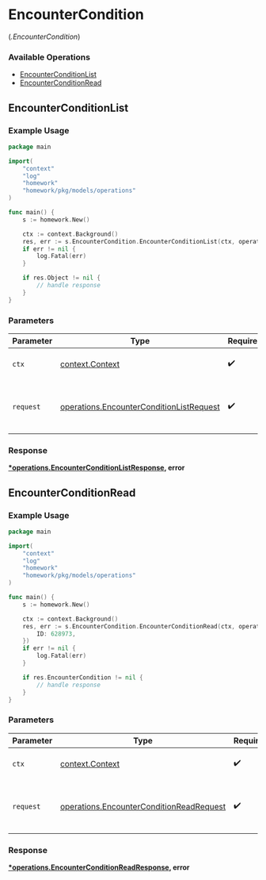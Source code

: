 # EncounterCondition
(*.EncounterCondition*)

### Available Operations

* [EncounterConditionList](#encounterconditionlist)
* [EncounterConditionRead](#encounterconditionread)

## EncounterConditionList

### Example Usage

```go
package main

import(
	"context"
	"log"
	"homework"
	"homework/pkg/models/operations"
)

func main() {
    s := homework.New()

    ctx := context.Background()
    res, err := s.EncounterCondition.EncounterConditionList(ctx, operations.EncounterConditionListRequest{})
    if err != nil {
        log.Fatal(err)
    }

    if res.Object != nil {
        // handle response
    }
}
```

### Parameters

| Parameter                                                                                            | Type                                                                                                 | Required                                                                                             | Description                                                                                          |
| ---------------------------------------------------------------------------------------------------- | ---------------------------------------------------------------------------------------------------- | ---------------------------------------------------------------------------------------------------- | ---------------------------------------------------------------------------------------------------- |
| `ctx`                                                                                                | [context.Context](https://pkg.go.dev/context#Context)                                                | :heavy_check_mark:                                                                                   | The context to use for the request.                                                                  |
| `request`                                                                                            | [operations.EncounterConditionListRequest](../../models/operations/encounterconditionlistrequest.md) | :heavy_check_mark:                                                                                   | The request object to use for the request.                                                           |


### Response

**[*operations.EncounterConditionListResponse](../../models/operations/encounterconditionlistresponse.md), error**


## EncounterConditionRead

### Example Usage

```go
package main

import(
	"context"
	"log"
	"homework"
	"homework/pkg/models/operations"
)

func main() {
    s := homework.New()

    ctx := context.Background()
    res, err := s.EncounterCondition.EncounterConditionRead(ctx, operations.EncounterConditionReadRequest{
        ID: 628973,
    })
    if err != nil {
        log.Fatal(err)
    }

    if res.EncounterCondition != nil {
        // handle response
    }
}
```

### Parameters

| Parameter                                                                                            | Type                                                                                                 | Required                                                                                             | Description                                                                                          |
| ---------------------------------------------------------------------------------------------------- | ---------------------------------------------------------------------------------------------------- | ---------------------------------------------------------------------------------------------------- | ---------------------------------------------------------------------------------------------------- |
| `ctx`                                                                                                | [context.Context](https://pkg.go.dev/context#Context)                                                | :heavy_check_mark:                                                                                   | The context to use for the request.                                                                  |
| `request`                                                                                            | [operations.EncounterConditionReadRequest](../../models/operations/encounterconditionreadrequest.md) | :heavy_check_mark:                                                                                   | The request object to use for the request.                                                           |


### Response

**[*operations.EncounterConditionReadResponse](../../models/operations/encounterconditionreadresponse.md), error**

